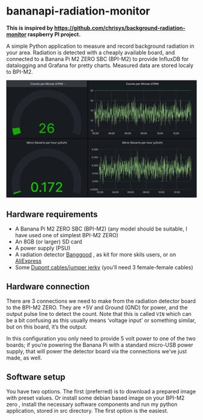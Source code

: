 # bananapi-radiation-monitor

**This is inspired by https://github.com/chrisys/background-radiation-monitor raspberry PI project.**

A simple Python application to measure and record background radiation in your area. Radiation is detected with a cheaply available board, and connected to a Banana Pi M2 ZERO SBC (BPI-M2) to provide InfluxDB for datalogging and Grafana for pretty charts. Measured data are stored localy to BPI-M2.

![grafana.jpg](https://github.com/lubomirkarlik/bananapi-radiation-monitor/blob/84982dac9634d71a96588a1a0aa980fe15ad04c2/grafana.jpg)


## Hardware requirements

* A Banana Pi M2 ZERO SBC (BPI-M2) (any model should be suitable, I have used one of simplest BPI-M2 ZERO)
* An 8GB (or larger) SD card 
* A power supply (PSU)
* A radiation detector [Banggood](https://www.banggood.com/sk/DIY-Geiger-Counter-Kit-Open-Source-Miller-Tube-GM-Tube-Module-Radiation-Parts-p-1937604.html?rmmds=myorder&cur_warehouse=CN) , as kit for more skils users, or on  [AliExpress](https://www.aliexpress.com/item/32884861168.html?spm=a2g0o.productlist.0.0.5faf6aa9OuQXsc)
* Some [Dupont cables/jumper jerky](https://shop.pimoroni.com/products/jumper-jerky?variant=348491271) (you’ll need 3 female-female cables)


## Hardware connection

There are 3 connections we need to make from the radiation detector board to the BPI-M2 ZERO. They are +5V and Ground (GND) for power, and the output pulse line to detect the count. Note that this is called `VIN` which can be a bit confusing as this usually means ‘voltage input’ or something similar, but on this board, it’s the output.



In this configuration you only need to provide 5 volt power to one of the two boards; if you’re powering the Banana Pi with a standard micro-USB power supply, that will power the detector board via the connections we’ve just made, as well.

## Software setup

You have two options. The first (preferred) is to download a prepared image with preset values. Or install some debian based image on your BPI-M2 zero , install the necessary software components and run my python application, stored in src directory. The first option is the easiest.
